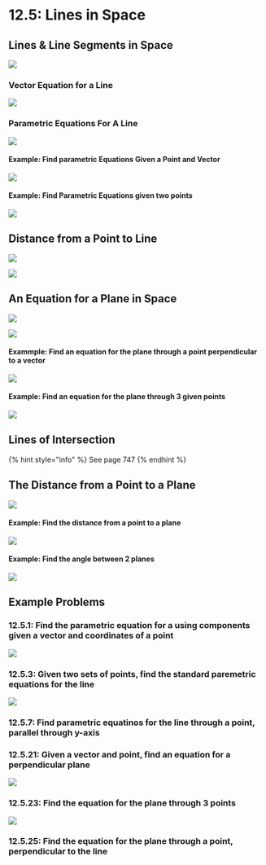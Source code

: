 # 12.5: Lines in Space

## Lines & Line Segments in Space

![](<../../../../.gitbook/assets/image (321).png>)

### Vector Equation for a Line

![](<../../../../.gitbook/assets/image (334).png>)

### Parametric Equations For A Line

![](<../../../../.gitbook/assets/image (274).png>)

#### Example: Find parametric Equations Given a Point and Vector

![](<../../../../.gitbook/assets/image (252).png>)

#### Example: Find Parametric Equations given two points

![](<../../../../.gitbook/assets/image (313).png>)

## Distance from a Point to Line

![](<../../../../.gitbook/assets/image (306).png>)

![](<../../../../.gitbook/assets/image (332).png>)

## An Equation for a Plane in Space

![](<../../../../.gitbook/assets/image (291).png>)

![](<../../../../.gitbook/assets/image (341).png>)

#### Exammple: Find an equation for the plane through a point perpendicular to a vector

![](<../../../../.gitbook/assets/image (346).png>)

#### Example: Find an equation for the plane through 3 given points

![](<../../../../.gitbook/assets/image (293).png>)

## Lines of Intersection

{% hint style="info" %}
See page 747
{% endhint %}

## The Distance from a Point to a Plane

![](<../../../../.gitbook/assets/image (329).png>)

#### Example: Find the distance from a point to a plane

![](<../../../../.gitbook/assets/image (275).png>)

#### Example: Find the angle between 2 planes

![](<../../../../.gitbook/assets/image (253).png>)

## Example Problems

### 12.5.1: Find the parametric equation for a using components given a vector and coordinates of a point

![](<../../../../.gitbook/assets/image (298).png>)

### 12.5.3: Given two sets of points, find the standard paremetric equations for the line

![](<../../../../.gitbook/assets/image (343).png>)

### 12.5.7: Find parametric equatinos for the line through a point, parallel through y-axis

### 12.5.21: Given a vector and point, find an equation for a perpendicular plane

![](<../../../../.gitbook/assets/image (296).png>)

### 12.5.23: Find the equation for the plane through 3 points

![](<../../../../.gitbook/assets/image (251).png>)

### 12.5.25: Find the equation for the plane through a point, perpendicular to the line

